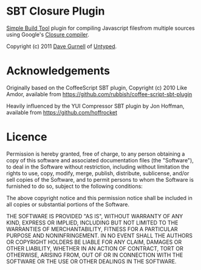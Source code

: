 SBT Closure Plugin
==================

[Simple Build Tool] plugin for compiling Javascript filesfrom multiple sources using Google's [Closure compiler].

Copyright (c) 2011 [Dave Gurnell] of [Untyped].

[Simple Build Tool]: http://simple-build-tool.googlecode.com
[Closure compiler]: http://code.google.com/p/closure-compiler
[Dave Gurnell]: http://boxandarrow.com
[Untyped]: http://untyped.com

Acknowledgements
================

Originally based on the CoffeeScript SBT plugin, Copyright (c) 2010 Like Amdor,
available from https://github.com/rubbish/coffee-script-sbt-plugin

Heavily influenced by the YUI Compressor SBT plugin by Jon Hoffman,
available from https://github.com/hoffrocket

Licence
=======

Permission is hereby granted, free of charge, to any person obtaining a copy
of this software and associated documentation files (the "Software"), to deal
in the Software without restriction, including without limitation the rights
to use, copy, modify, merge, publish, distribute, sublicense, and/or sell
copies of the Software, and to permit persons to whom the Software is
furnished to do so, subject to the following conditions:

The above copyright notice and this permission notice shall be included in
all copies or substantial portions of the Software.

THE SOFTWARE IS PROVIDED "AS IS", WITHOUT WARRANTY OF ANY KIND, EXPRESS OR
IMPLIED, INCLUDING BUT NOT LIMITED TO THE WARRANTIES OF MERCHANTABILITY,
FITNESS FOR A PARTICULAR PURPOSE AND NONINFRINGEMENT. IN NO EVENT SHALL THE
AUTHORS OR COPYRIGHT HOLDERS BE LIABLE FOR ANY CLAIM, DAMAGES OR OTHER
LIABILITY, WHETHER IN AN ACTION OF CONTRACT, TORT OR OTHERWISE, ARISING FROM,
OUT OF OR IN CONNECTION WITH THE SOFTWARE OR THE USE OR OTHER DEALINGS IN
THE SOFTWARE.

